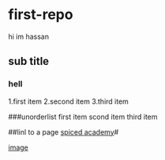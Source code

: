 # first-repo
hi  im hassan
## sub title
### hell
1.first item
2.second item
3.third item


###unorderlist
first item
scond item
third item

##linl to a page
[spiced academy](https://www.spiced-academy.com/en)#

[image](https://www.google.com/url?sa=i&url=https%3A%2F%2Funsplash.com%2Fs%2Fphotos%2Fimage&psig=AOvVaw1QSwM3cqPWlXn8u4vRyBd4&ust=1698141088905000&source=images&cd=vfe&ved=0CBEQjRxqFwoTCKjZ79Tyi4IDFQAAAAAdAAAAABAE)
